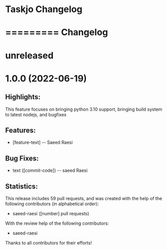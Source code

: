 # Taskjo Changelog

=========
Changelog
=========

unreleased
==========



1.0.0 (2022-06-19)
===================

Highlights:
-----------

This feature focuses on bringing python 3.10 support, bringing build system to latest nodejs, and bugfixes

Features:
---------
* [feature-text] -- Saeed Raesi

Bug Fixes:
----------
* text ([commit-code]) -- saeed Raesi

Statistics:
-----------

This release includes 59 pull requests, and was created with the help of the following contributors (in alphabetical order):

* saeed-raesi ([number] pull requests)

With the review help of the following contributors:

* saeed-raesi


Thanks to all contributors for their efforts!

